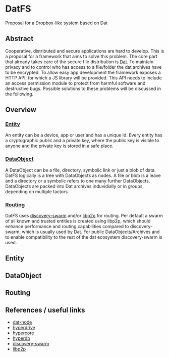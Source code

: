 # DatFS

Proposal for a Dropbox-like system based on Dat

## Abstract

Cooperative, distributed and secure applications are hard to develop.
This is a proposal for a framework that aims to solve this problem.
The core part that already takes care of the secure file distribution is [Dat](https://datproject.org).
To maintain privacy and to control who has access to a file/folder the dat archives have to be encrypted.
To allow easy app development the framework exposes a HTTP API, for which a JS library will be provided.
This API needs to include an access permission module to protect from harmful software and destructive bugs.
Possible solutions to these problems will be discussed in the following.

## Overview

### [Entity](#entity)

An entity can be a device, app or user and has a unique id.
Every entity has a cryptographic public and a private key, where the public key is visible to anyone and the private key is stored in a safe place.

### [DataObject](#dataobject)

A DataObject can be a file, directory, symbolic link or just a blob of data.
DatFS logically is a tree with DataObjects as nodes. A file or blob is a leave and a directory or a symbolic refers to one many further DataObjects.
DataObjects are packed into Dat archives induvidially or in groups, depending on multiple factors.

### [Routing](#routing)

DatFS uses [discovery-swarm](https://github.com/mafintosh/discovery-swarm) and/or [libp2p](https://libp2p.io/) for routing.
Per default a swarm of all known and trusted entities is created using libp2p, which should enhance performance and routing capabilities compared to discovery-swarm, which is usually used by Dat.
For public DataObjects/Archives and to enable compatibility to the rest of the dat ecosystem discovery-swarm is used.

## Entity

## DataObject

## Routing

## References / useful links

* [dat-node](https://github.com/datproject/dat-node)
* [hyperdrive](https://github.com/mafintosh/hyperdrive)
* [hypercore](https://github.com/mafintosh/hypercore)
* [hyperdb](https://github.com/mafintosh/hyperdb)
* [discovery-swarm](https://github.com/mafintosh/discovery-swarm)
* [libp2p](https://libp2p.io/)